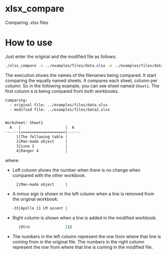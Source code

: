# xlsx_compare
Comparing .xlsx files

# How to use
Just enter the original and the modified file as follows:
```sh
./xlsx_compare -o ../examples/files/data.xlsx -m ../examples/files/data2.xlsx
```

The execution shows the names of the filenames being compared. It start comparing the equally named sheets. It compares each sheet, column per column. So in the following example, you can see sheet named `Sheet1`. The first column `A` is being compared from both workbooks.
```txt
Comparing:
  - original file: ../examples/files/data.xlsx
  - modified file: ../examples/files/data2.xlsx


Worksheet: Sheet1
  A   |                    |  A   
------|====================|------
     1|The following table |
     2|Man-made object     |
     3|Luna 2              |
     4|Ranger 4            |
```
where:
- Left column shows the number when there is no change when compared with the other workbook.
```sh
     2|Man-made object     |
```
- A minus sign is shown in the left column when a line is removed from the original workbook:
```sh
   -33|Apollo 11 LM ascent |
```
- Right column is shown when a line is added in the modified workbook.
```sh
      |Otro                |12 
```
- The numbers in the left column represent the row from where that line is coming from in the original file. The numbers in the right column represent the row from where that line is coming in the modified file.



